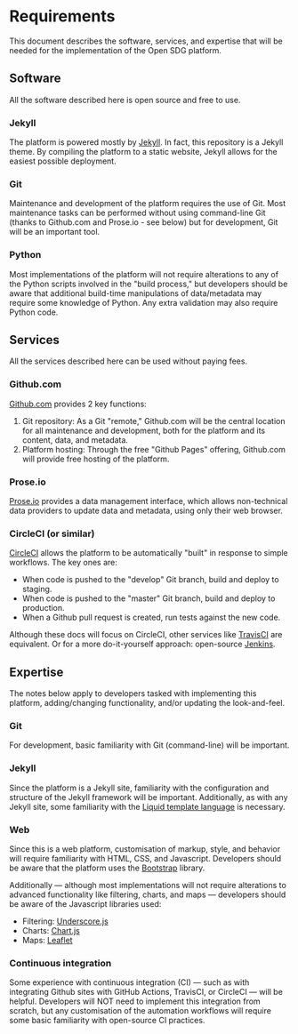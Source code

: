 <h1>Requirements</h1>

This document describes the software, services, and expertise that will be needed for the implementation of the Open SDG platform.

## Software

All the software described here is open source and free to use.

### Jekyll

The platform is powered mostly by [Jekyll](https://jekyllrb.com). In fact, this repository is a Jekyll theme. By compiling the platform to a static website, Jekyll allows for the easiest possible deployment.

### Git

Maintenance and development of the platform requires the use of Git. Most maintenance tasks can be performed without using command-line Git (thanks to Github.com and Prose.io - see below) but for development, Git will be an important tool.

### Python

Most implementations of the platform will not require alterations to any of the Python scripts involved in the "build process," but developers should be aware that additional build-time manipulations of data/metadata may require some knowledge of Python. Any extra validation may also require Python code.

## Services

All the services described here can be used without paying fees.

### Github.com

[Github.com](https://github.com) provides 2 key functions:

1. Git repository: As a Git "remote," Github.com will be the central location for all maintenance and development, both for the platform and its content, data, and metadata.
1. Platform hosting: Through the free "Github Pages" offering, Github.com will provide free hosting of the platform.

### Prose.io

[Prose.io](https://prose.io) provides a data management interface, which allows non-technical data providers to update data and metadata, using only their web browser.

### CircleCI (or similar)

[CircleCI](https://circleci.com/) allows the platform to be automatically "built" in response to simple workflows. The key ones are:

* When code is pushed to the "develop" Git branch, build and deploy to staging.
* When code is pushed to the "master" Git branch, build and deploy to production.
* When a Github pull request is created, run tests against the new code.

Although these docs will focus on CircleCI, other services like [TravisCI](https://travis-ci.org) are equivalent. Or for a more do-it-yourself approach: open-source [Jenkins](https://jenkins.io).

## Expertise

The notes below apply to developers tasked with implementing this platform, adding/changing functionality, and/or updating the look-and-feel.

### Git

For development, basic familiarity with Git (command-line) will be important.

### Jekyll

Since the platform is a Jekyll site, familiarity with the configuration and structure of the Jekyll framework will be important. Additionally, as with any Jekyll site, some familiarity with the [Liquid template language](https://shopify.github.io/liquid/) is necessary.

### Web

Since this is a web platform, customisation of markup, style, and behavior will require familiarity with HTML, CSS, and Javascript. Developers should be aware that the platform uses the [Bootstrap](https://getbootstrap.com/) library.

Additionally — although most implementations will not require alterations to advanced functionality like filtering, charts, and maps — developers should be aware of the Javascript libraries used:

* Filtering: [Underscore.js](https://underscorejs.org/)
* Charts: [Chart.js](https://www.chartjs.org/)
* Maps: [Leaflet](https://leafletjs.com/)

### Continuous integration

Some experience with continuous integration (CI) — such as with integrating Github sites with GitHub Actions, TravisCI, or CircleCI — will be helpful. Developers will NOT need to implement this integration from scratch, but any customisation of the automation workflows will require some basic familiarity with open-source CI practices.
